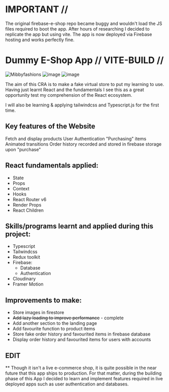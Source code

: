 # IMPORTANT //
The original firebase-e-shop repo became buggy and wouldn't load the JS files required to boot the app. After hours of researching I decided to replicate the app but using vite. The app is now deployed via Firebase hosting and works perfectly fine.

# Dummy E-Shop App // VITE-BUILD //

![Mibbyfashions](https://user-images.githubusercontent.com/84051594/204839097-23b2dc51-ff27-4f8c-84c7-5f7858573661.png)
![image](https://user-images.githubusercontent.com/84051594/204839362-bb69a674-e034-4a96-b4f3-232c2a20d74d.png)
![image](https://user-images.githubusercontent.com/84051594/204839470-754ae3d6-d780-4188-8b82-1538c8591a28.png)

The aim of this CRA is to make a fake virtual store to put my learning to use. Having just learnt React and the fundamentals I see this as a great
opportunity test my comprehension of the React ecosystem.

I will also be learning & applying tailwindcss and Typescript.js for the first time.

## Key features of the Website

Fetch and display products
User Authentication
"Purchasing" items
Animated transitions
Order history recorded and stored in firebase storage upon "purchase"

## React fundamentals applied:

- State
- Props
- Context
- Hooks
- React Router v6
- Render Props
- React Children


## Skills/programs learnt and applied during this project:

- Typescript 
- Tailwindcss
- Redux toolkit
- Firebase:
  - Database
  - Authentication
- Cloudinary 
- Framer Motion


## Improvements to make:

- Store images in firestore
- ~~Add lazy loading to improve performance~~ - complete
- Add another section to the landing page
- Add favourite function to product items
- Store fake order history and favourited items in firebase database
- Display order history and favourited items for users with accounts

## EDIT
** Though it isn't a live e-commerce shop, it is quite possible in the near future that this app ships to production. For that matter, during the building 
phase of this App I decided to learn and implement features required in live deployed apps such as user authentication and databases.
